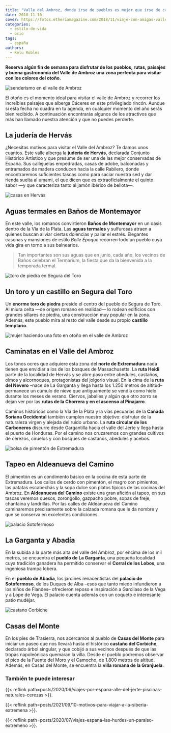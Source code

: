 ```yaml
---
title: "Valle del Ambroz, donde irse de pueblos es mejor que irse de cañas"
date: 2018-11-16
cover: https://fotos.etheriamagazine.com/2018/11/viaje-con-amigas-valle-ambroz-senderismo.jpg
categories: 
  - estilo-de-vida
  - ocio
tags: 
  - españa
authors: 
  - Kelu Robles
---
```


**Reserva algún fin de semana para disfrutar de los pueblos, rutas, paisajes y buena 
gastronomía del Valle de Ambroz una zona perfecta para visitar con los colores del 
otoño.** 

![senderismo en el valle de Ambroz](https://fotos.etheriamagazine.com/2018/11/viaje-con-amigas-valle-ambroz.jpg "Disfruta del otoño en el Valle del Ambroz. © DIVA")

El otoño es el momento ideal para visitar el valle de Ambroz y recorrer los increíbles 
paisajes que alberga Cáceres en este privilegiado rincón. Aunque si esta fecha no cuadra 
en tu agenda, en cualquier momento del año serás bien recibido. A continuación 
encontrarás algunos de los atractivos que más han llamado nuestra atención y que no 
puedes perderte. 

## La judería de Hervás

¿Necesitas motivos para visitar el Valle del Ambroz? Te damos unos cuantos. Este valle 
alberga la **judería de Hervás**, declarada Conjunto Histórico Artístico y que presume 
de ser una de las mejor conservadas de España. Sus callejuelas empedradas, casas de 
adobe, balconadas y entramados de madera conducen hacia la calle Rabilero, donde 
encontraremos suficientes tascas como para saciar nuestra sed y dar rienda suelta al 
umami, el que dicen que es extraoficialmente el quinto sabor —y que caracteriza tanto al 
jamón ibérico de bellota—. 

![casas en Hervás](https://fotos.etheriamagazine.com/2018/11/viaje-con-amigas-valle-ambroz-hervas.jpg "Hervás cuenta con la judería mejor conservada de España. © Ayto. de Hervás")

## Aguas termales en Baños de Montemayor

En este valle, los romanos convirtieron **Baños de Montemayor** en un oasis dentro de la 
Vía de la Plata. Las **aguas termales** y sulfurosas atraen a quienes buscan aliviar 
ciertas dolencias y paliar el estrés. Elegantes casonas y mansiones de estilo _Belle 
Époque_ recorren todo un pueblo cuya vida gira en torno a sus balnearios. 

> Tan importantes son sus aguas que en junio, cada año, los vecinos de Baños celebran el 
> Termarium, la fiesta que da la bienvenida a la temporada termal. 

![toro de piedra en Segura del Toro](https://fotos.etheriamagazine.com/2018/11/viaje-con-amigas-valle-ambroz-segura-del-toro.jpg "Segura del Toro tiene a este icónico animal en el centro del pueblo. © Visit Ambroz")

## Un toro y un castillo en Segura del Toro

Un **enorme toro de piedra** preside el centro del pueblo de Segura de Toro. Al miura 
celta —de origen romano en realidad— lo rodean edificios con grandes sillares de piedra, 
una construcción muy popular en la zona. Además, este pueblo mira al resto del valle 
desde su propio **castillo templario**. 

![mujer haciendo una foto en otoño en el valle de Ambroz](https://fotos.etheriamagazine.com/2018/11/viaje-con-amigas-valle-ambroz-senderismo.jpg "Practicar senderismo en otoño es uno de los grandes placeres en el Valle del Ambroz. © DIVA")

## Caminatas en el Valle del Ambroz

Los tonos ocres que adquiere esta zona del **norte de Extremadura** nada tienen que 
envidiar a los de los bosques de Massachusetts. La **ruta Heidi** parte de la localidad 
de Hervás y se abre paso entre abedules, castaños, olmos y alcornoques, protagonistas 
del jolgorio visual. En la cima de la **ruta del Nevero** –nace de La Garganta y llega 
hasta los 1.250 metros de altitud– permanece un cúmulo de nieve que antiguamente se 
vendía como hielo durante los meses de verano. Ciervos, jabalíes y algún que otro zorro 
se dejan ver por las **rutas de la Chorrera y en el ascenso al Pinajarro**. 

Caminos históricos como la Vía de la Plata y la vías pecuarias de la **Cañada Soriana 
Occidental** también cumplen nuestro objetivo: disfrutar de la naturaleza vírgen y 
alejada del ruido urbano. La **ruta circular de los Carboneros** discurre desde 
Gargantilla hacia el valle del Jerte y llega hasta el puerto de Honduras. Por el camino 
nos cruzaremos con grandes cultivos de cerezos, ciruelos y con bosques de castaños, 
abedules y acebos. 

![bolsa de pimentón de Extremadura](https://fotos.etheriamagazine.com/2018/11/pimenton-viaje-con-amigas-valle-ambroz.jpg "Pimentón, uno de los mejores recuerdos gastronómicos del valle. © Visit Ambroz")

## Tapeo en Aldeanueva del Camino

El pimentón es un condimento básico en la cocina de esta parte de Extremadura. Los 
callos de cerdo con pimentón, el magro con pimientos, las patatas escabechás y la sopa 
dulce son platos típicos de las cocinas del Ambroz. En **Aldeanueva del Camino** existe 
una gran afición al tapeo, en sus tascas veremos quesos, zorongollo, gazpacho pobre, 
sopas de freje, chanfaina y landrillas. Por las calles de Aldeanueva del Camino 
caminaremos precisamente sobre la calzada romana que le da nombre y que se conserva en 
excelentes condiciones. 

![palacio Sotofermoso](https://fotos.etheriamagazine.com/2018/11/viaje-con-amigas-valle-ambroz-palacio-sotofermoso.jpg "Vista aérea del palacio de Sotofermoso. © Visit Ambroz")

## La Garganta y Abadía

En la subida a la parte más alta del valle del Ambroz, por encima de los mil metros, se 
encuentra el **pueblo de La Garganta**, una pequeña localidad cuya tradición ganadera ha 
permitido conservar el **Corral de los Lobos**, una ingeniosa trampa lobera. 

En el **pueblo de Abadía**, los jardines renacentistas del **palacio de Sotofermoso**, 
de los Duques de Alba –esos que tanto miedo infundieron a los niños de Flandes– 
ofrecieron reposo e inspiración a Garcilaso de la Vega y a Lope de Vega. El palacio 
cuenta además con un coqueto e interesante patio mudéjar. 

![castano Corbiche](https://fotos.etheriamagazine.com/2018/11/viaje-con-amigas-valle-ambroz-castano-corbiche.jpg "El castaño del Corbiche fue declarado árbol singular. © Visit Ambroz")

## Casas del Monte

En los pies de Trasierra, nos acercamos al pueblo de **Casas del Monte** para iniciar un 
paseo que nos llevará hasta el histórico **castaño del Corbiche**, declarado árbol 
singular, y que cobijó a sus vecinos después de que las tropas napoleónicas quemaran la 
villa. Desde el pueblo podremos observar el pico de la Fuente del Moro y el Camocho, de 
1.800 metros de altitud. Además, en Casas del Monte, se encuentra la **villa romana de 
la Granjuela**. 

### También te puede interesar

{{< reflink 
path=posts/2020/06/viajes-por-espana-alle-del-jerte-piscinas-naturales-cerezas >}}. 

{{< reflink path=posts/2021/09/10-motivos-para-viajar-a-la-siberia-extremena >}}. 

{{< reflink path=posts/2020/07/viajes-espana-las-hurdes-un-paraiso-extremeno >}}.
